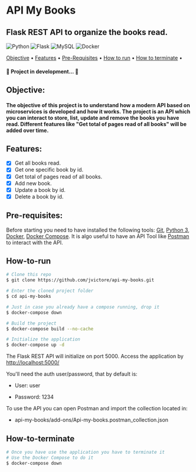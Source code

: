 # API My Books
## Flask REST API to organize the books read.

<div align="left">

![Python](https://img.shields.io/badge/python-3670A0?style=for-the-badge&logo=python&logoColor=ffdd54)
![Flask](https://img.shields.io/badge/flask-%23000.svg?style=for-the-badge&logo=flask&logoColor=white)
![MySQL](https://img.shields.io/badge/mysql-%2300f.svg?style=for-the-badge&logo=mysql&logoColor=white)
![Docker](https://img.shields.io/badge/docker-%230db7ed.svg?style=for-the-badge&logo=docker&logoColor=white)

 <a href="#objective">Objective</a> •
 <a href="#features">Features</a> • 
 <a href="#pre-requisites">Pre-Requisites</a> • 
 <a href="#how-to-run">How to run</a> • 
 <a href="#how-to-terminate">How to terminate</a> • 

 <h4> 
	🚧  Project in development...  🚧
</h4>
	
## Objective:
<h4> 
	The objective of this project is to understand how a modern API based on microservices is developed and how it works. The project is an API which you can interact to store, list, update and remove the books you have read. Different features like "Get total of pages read of all books" will be added over time.
</h4>

## Features:
- [x] Get all books read.
- [x] Get one specific book by id.
- [x] Get total of pages read of all books.
- [x] Add new book.
- [x] Update a book by id.
- [x] Delete a book by id.

## Pre-requisites:

Before starting you need to have installed the following tools:
[Git](https://git-scm.com), [Python 3](https://www.python.org/downloads/), [Docker](https://docs.docker.com/desktop/), [Docker Compose](https://docs.docker.com/compose/). It is algo useful to have an API Tool like [Postman](https://www.postman.com/downloads/) to interact with the API.

## How-to-run

```bash
# Clone this repo
$ git clone https://github.com/jvictore/api-my-books.git

# Enter the cloned project folder 
$ cd api-my-books

# Just in case you already have a compose running, drop it
$ docker-compose down

# Build the project
$ docker-compose build --no-cache

# Initialize the application
$ docker-compose up -d
```
The Flask REST API will initialize on port 5000.
Access the application by <http://localhost:5000/>

You'll need the auth user/password, that by default is:
	
- User:     user
	
- Password: 1234
	
To use the API you can open Postman and import the collection located in: 
	
- api-my-books/add-ons/Api-my-books.postman_collection.json

## How-to-terminate
```bash
# Once you have use the application you have to terminate it
# Use the Docker Compose to do it
$ docker-compose down
```
	
<div>
